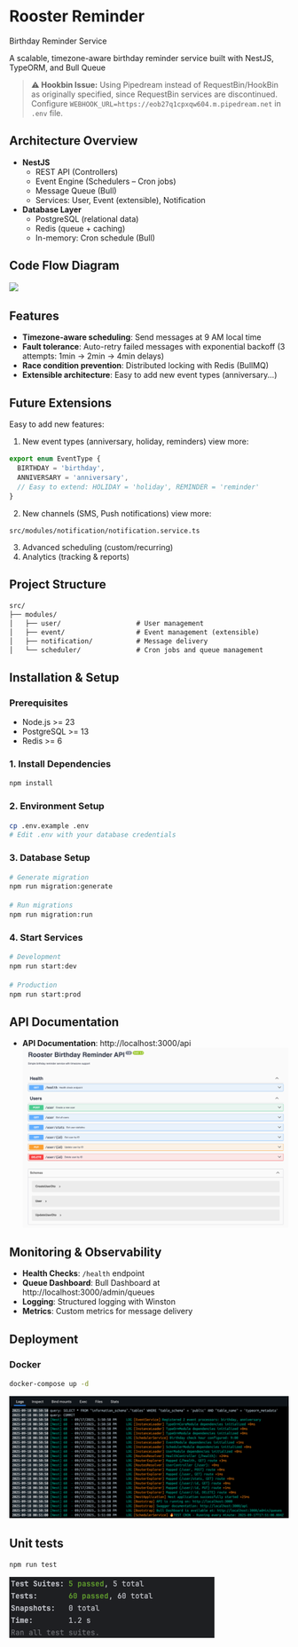 # Rooster Reminder
Birthday Reminder Service

A scalable, timezone-aware birthday reminder service built with NestJS, TypeORM, and Bull Queue

> **⚠️ Hookbin Issue:** Using Pipedream instead of RequestBin/HookBin as originally specified, since RequestBin services are discontinued. Configure `WEBHOOK_URL=https://eob27q1cpxqw604.m.pipedream.net` in `.env` file.

## Architecture Overview
* **NestJS**
   * REST API (Controllers)
   * Event Engine (Schedulers – Cron jobs)
   * Message Queue (Bull)
   * Services: User, Event (extensible), Notification
* **Database Layer**
   * PostgreSQL (relational data)
   * Redis (queue + caching)
   * In-memory: Cron schedule (Bull)

## Code Flow Diagram
[![](https://mermaid.ink/img/pako:eNqVVl1vIjcU_StXs9qmqzpZGL4C2m7FZ0gIhDBkV-0kqsyMAYvBZj2eJmySx75V6kNft_-hvym_pHfs4WtVVS0PCNv3nHvv8bHNoxPIkDk1Z6boag7jxq0A_Lx-DU2pGHQieW9n6v5NzBTUh-fvJurt--bopgXpTHwHx8fvoeF_O5SxninmXV-aCLMI30D7FyY0XMpZ_ObOUtnvpv_y-1_QVFKkIWoNXZkoyz1nwQIaXOl5SNcw5ktmk7Qem4lSKV0aC99Dtd43CC6AijVojPwsBfvheT9RK8U-_cjiJ2j7HS7CHbWpccMwpmrGtEmXksR3-_CBfIKO7y34Cm6E5hEM2IMt46CptqnzzG8qRjXb690kGSpmJlrJKuIBBmxynBlY179OWMLgQk5sfCOJIrBz38GIhTw-SNY1qHP_o1QL3JqhkgGLLdIEY2LUEac1CzSXIgOfG9iF30h4FEIfIXTGDOqoy9YE088FcH0UwzpVeZKJdZTBLwy853sMldQShnzFQmx3aVu88sbwVkn0AlPHS0t-UHXP4C8fP7LJXMoFeEmQlr3Zs0sj98uXX8HN5eCq9wR9v0_VAmgMXnswvjsI-_M3aCsl1RMMtlGd-vllu2Wq8YI5C5OIoXharQ_KQId3aBLhfsuIKSoCZuev_BELpDFk6k1DY_1ZyEGfiyTdNdPC0JqpQ3nEQrvVVnyVJvs5kAlu9TsoZGmHBnTtm1Lgnuu55X5YodnQUjSCBg0WcjrNANfWFF8V3X7QTMR8gk21WMxnwq6MfOu1zAQys_XG6QTqQnBsI6aoAxyfpC61SM8fSM2nqR_RI9CcUyFYZOHZHhHw-h6B9hJbzcC9r8rqsTV00POJYug7OkEGuzb2RzRgeJuIkJsE2SHgmbYvX_6w1oYWj7XiExQ4NM6Nt-utBh46_ikxNBhEOUqdqXTjbw4s1O-pYlsQ3g0pDcqaBuy40J9dKsKIi1lG8cH3MIzuJN0G27Nnz9eunK5UHBNqpE6BO6KtGp5ep9N2HEQ0jltsCivFlyh_eqfClEdR7VWxWe-UcgRbkgtWe-W2K62Cmw2P73mo57XC6oEEMpKqdj_nmn1FyVLz7xF2isVCobwlbJbdU_f0kND9V8JPacf7hJ3qaW5XYbtcym-H_4mQ7fxqGatNt9LYMZbr-Ua1_n8YpxubWT43Xy13Clu-XKtYqecP-fL_xLfHCnXSIG1yRi5Ij_T392k_aECG5Hqn-P5Sl5yTq512-0sj4u1psL8yJjfkw7YbhzhLpvCEhfgYP6Zxt46esyW7dWr4c4qvcaxvnVvxjJE00dJbi8CpTWkUM-Iomczm21GyCvFxaXGKj_pyO7ui4icpcaxVYodO7dF5cGql8km-VMV9dctu1XWL-RJx1k4tXy6clEulUi5XKBTdolsqPxPns2HInxQLrluoViq509Mqeswl-AciLd1y4xsdMtVMb0CnVsmXiYMnXEvVt_81AimmfOY8_w3XfsHa?type=png)](https://mermaid.live/edit#pako:eNqVVl1vIjcU_StXs9qmqzpZGL4C2m7FZ0gIhDBkV-0kqsyMAYvBZj2eJmySx75V6kNft_-hvym_pHfs4WtVVS0PCNv3nHvv8bHNoxPIkDk1Z6boag7jxq0A_Lx-DU2pGHQieW9n6v5NzBTUh-fvJurt--bopgXpTHwHx8fvoeF_O5SxninmXV-aCLMI30D7FyY0XMpZ_ObOUtnvpv_y-1_QVFKkIWoNXZkoyz1nwQIaXOl5SNcw5ktmk7Qem4lSKV0aC99Dtd43CC6AijVojPwsBfvheT9RK8U-_cjiJ2j7HS7CHbWpccMwpmrGtEmXksR3-_CBfIKO7y34Cm6E5hEM2IMt46CptqnzzG8qRjXb690kGSpmJlrJKuIBBmxynBlY179OWMLgQk5sfCOJIrBz38GIhTw-SNY1qHP_o1QL3JqhkgGLLdIEY2LUEac1CzSXIgOfG9iF30h4FEIfIXTGDOqoy9YE088FcH0UwzpVeZKJdZTBLwy853sMldQShnzFQmx3aVu88sbwVkn0AlPHS0t-UHXP4C8fP7LJXMoFeEmQlr3Zs0sj98uXX8HN5eCq9wR9v0_VAmgMXnswvjsI-_M3aCsl1RMMtlGd-vllu2Wq8YI5C5OIoXharQ_KQId3aBLhfsuIKSoCZuev_BELpDFk6k1DY_1ZyEGfiyTdNdPC0JqpQ3nEQrvVVnyVJvs5kAlu9TsoZGmHBnTtm1Lgnuu55X5YodnQUjSCBg0WcjrNANfWFF8V3X7QTMR8gk21WMxnwq6MfOu1zAQys_XG6QTqQnBsI6aoAxyfpC61SM8fSM2nqR_RI9CcUyFYZOHZHhHw-h6B9hJbzcC9r8rqsTV00POJYug7OkEGuzb2RzRgeJuIkJsE2SHgmbYvX_6w1oYWj7XiExQ4NM6Nt-utBh46_ikxNBhEOUqdqXTjbw4s1O-pYlsQ3g0pDcqaBuy40J9dKsKIi1lG8cH3MIzuJN0G27Nnz9eunK5UHBNqpE6BO6KtGp5ep9N2HEQ0jltsCivFlyh_eqfClEdR7VWxWe-UcgRbkgtWe-W2K62Cmw2P73mo57XC6oEEMpKqdj_nmn1FyVLz7xF2isVCobwlbJbdU_f0kND9V8JPacf7hJ3qaW5XYbtcym-H_4mQ7fxqGatNt9LYMZbr-Ua1_n8YpxubWT43Xy13Clu-XKtYqecP-fL_xLfHCnXSIG1yRi5Ij_T392k_aECG5Hqn-P5Sl5yTq512-0sj4u1psL8yJjfkw7YbhzhLpvCEhfgYP6Zxt46esyW7dWr4c4qvcaxvnVvxjJE00dJbi8CpTWkUM-Iomczm21GyCvFxaXGKj_pyO7ui4icpcaxVYodO7dF5cGql8km-VMV9dctu1XWL-RJx1k4tXy6clEulUi5XKBTdolsqPxPns2HInxQLrluoViq509Mqeswl-AciLd1y4xsdMtVMb0CnVsmXiYMnXEvVt_81AimmfOY8_w3XfsHa)

## Features

-  **Timezone-aware scheduling**: Send messages at 9 AM local time
-  **Fault tolerance**: Auto-retry failed messages with exponential backoff (3 attempts: 1min → 2min → 4min delays)
-  **Race condition prevention**: Distributed locking with Redis  (BullMQ)
-  **Extensible architecture**: Easy to add new event types (anniversary...)

## Future Extensions

Easy to add new features:

1. New event types (anniversary, holiday, reminders)
   view more:
```javascript
export enum EventType {
  BIRTHDAY = 'birthday',
  ANNIVERSARY = 'anniversary',
  // Easy to extend: HOLIDAY = 'holiday', REMINDER = 'reminder'
}

```
2. New channels (SMS, Push notifications)
   view more:
```shell
src/modules/notification/notification.service.ts
```
3. Advanced scheduling (custom/recurring)
4. Analytics (tracking & reports)



## Project Structure

```
src/
├── modules/
│   ├── user/                   # User management
│   ├── event/                  # Event management (extensible)
│   ├── notification/           # Message delivery  
│   └── scheduler/              # Cron jobs and queue management  
```

## Installation & Setup

### Prerequisites
- Node.js >= 23
- PostgreSQL >= 13
- Redis >= 6

### 1. Install Dependencies
```bash
npm install
```

### 2. Environment Setup
```bash
cp .env.example .env
# Edit .env with your database credentials
```

### 3. Database Setup
```bash
# Generate migration
npm run migration:generate

# Run migrations
npm run migration:run
```

### 4. Start Services
```bash
# Development
npm run start:dev

# Production
npm run start:prod
```

## API Documentation
- **API Documentation**: http://localhost:3000/api
![img_4.png](docs/img_4.png)

## Monitoring & Observability
- **Health Checks**: `/health` endpoint
- **Queue Dashboard**: Bull Dashboard at http://localhost:3000/admin/queues
- **Logging**: Structured logging with Winston
- **Metrics**: Custom metrics for message delivery

##  Deployment

### Docker
```bash
docker-compose up -d
```
![img_3.png](docs/img_3.png)
## Unit tests

```bash
npm run test
```
![img_1.png](docs/img_1.png)